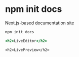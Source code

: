 
# npm init docs

Next.js-based documentation site

```sh
npm init docs
```

```.jsx
<h2>LiveEditor</h2>
```

```!jsx
<h2>LivePreview</h2>
```

